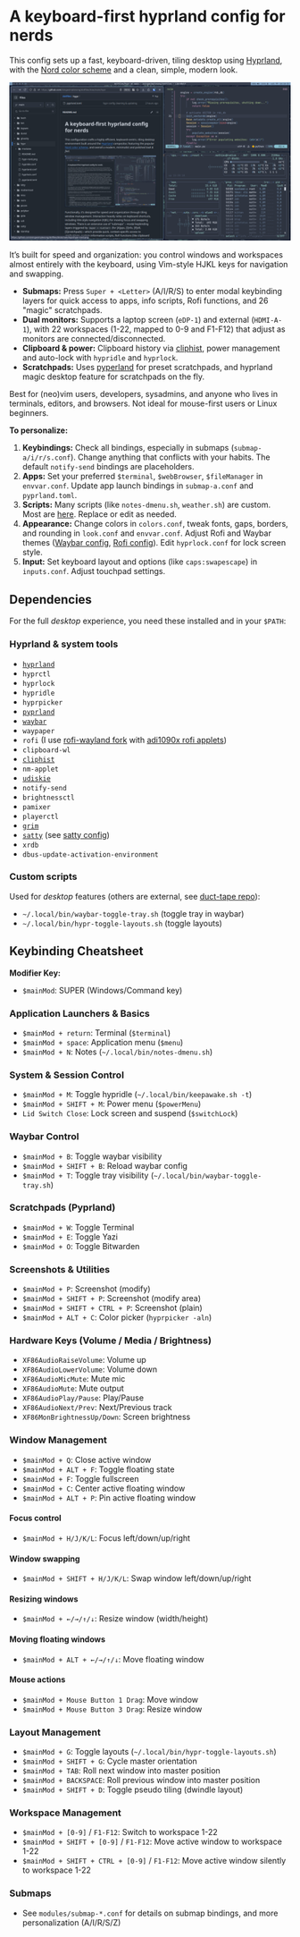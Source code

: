 # A keyboard-first hyprland config for nerds

This config sets up a fast, keyboard-driven, tiling desktop using [Hyprland](https://hyprland.org/), with the [Nord color scheme](https://www.nordtheme.com/) and a clean, simple, modern look.

[![Hyprland Nord desktop](hyprnord.png)](hyprnord.png)

It’s built for speed and organization: you control windows and workspaces almost entirely with the keyboard, using Vim-style HJKL keys for navigation and swapping.

- **Submaps:** Press `Super + <Letter>` (A/I/R/S) to enter modal keybinding layers for quick access to apps, info scripts, Rofi functions, and 26 "magic" scratchpads.
- **Dual monitors:** Supports a laptop screen (`eDP-1`) and external (`HDMI-A-1`), with 22 workspaces (1-22, mapped to 0-9 and F1-F12) that adjust as monitors are connected/disconnected.
- **Clipboard & power:** Clipboard history via [cliphist](https://github.com/sentriz/cliphist), power management and auto-lock with `hypridle` and `hyprlock`.
- **Scratchpads:** Uses [pyperland](https://github.com/hyprland-community/pyprland) for preset scratchpads, and hyprland magic desktop feature for scratchpads on the fly.

Best for (neo)vim users, developers, sysadmins, and anyone who lives in terminals, editors, and browsers. Not ideal for mouse-first users or Linux beginners.

**To personalize:**

1. **Keybindings:** Check all bindings, especially in submaps (`submap-a/i/r/s.conf`). Change anything that conflicts with your habits. The default `notify-send` bindings are placeholders.
2. **Apps:** Set your preferred `$terminal`, `$webBrowser`, `$fileManager` in `envvar.conf`. Update app launch bindings in `submap-a.conf` and `pyprland.toml`.
3. **Scripts:** Many scripts (like `notes-dmenu.sh`, `weather.sh`) are custom. Most are [here](https://github.com/isingasimplesong/duct-tape/). Replace or edit as needed.
4. **Appearance:** Change colors in `colors.conf`, tweak fonts, gaps, borders, and rounding in `look.conf` and `envvar.conf`. Adjust Rofi and Waybar themes ([Waybar config](https://github.com/isingasimplesong/dotfiles/tree/main/waybar), [Rofi config](https://github.com/isingasimplesong/dotfiles/tree/main/rofi)). Edit `hyprlock.conf` for lock screen style.
5. **Input:** Set keyboard layout and options (like `caps:swapescape`) in `inputs.conf`. Adjust touchpad settings.

## Dependencies

For the full _desktop_ experience, you need these installed and in your `$PATH`:

### Hyprland & system tools

- [`hyprland`](https://hyprland.org/)
- `hyprctl`
- `hyprlock`
- `hypridle`
- `hyprpicker`
- [`pyprland`](https://github.com/hyprland-community/pyprland)
- [`waybar`](https://github.com/Alexays/Waybar)
- `waypaper`
- `rofi` (I use [rofi-wayland fork](https://github.com/in0ni/rofi-wayland) with [adi1090x rofi applets](https://github.com/adi1090x/rofi))
- `clipboard-wl`
- [`cliphist`](https://github.com/sentriz/cliphist)
- `nm-applet`
- [`udiskie`](https://pypi.org/project/udiskie/)
- `notify-send`
- `brightnessctl`
- `pamixer`
- `playerctl`
- [`grim`](https://gitlab.freedesktop.org/emersion/grim)
- [`satty`](https://github.com/gabm/Satty) (see [satty config](../satty/))
- `xrdb`
- `dbus-update-activation-environment`

### Custom scripts

Used for _desktop_ features (others are external, see [duct-tape repo](https://github.com/isingasimplesong/duct-tape)):

- `~/.local/bin/waybar-toggle-tray.sh` (toggle tray in waybar)
- `~/.local/bin/hypr-toggle-layouts.sh` (toggle layouts)

## Keybinding Cheatsheet

**Modifier Key:**

- `$mainMod`: SUPER (Windows/Command key)

### Application Launchers & Basics

- `$mainMod + return`: Terminal (`$terminal`)
- `$mainMod + space`: Application menu (`$menu`)
- `$mainMod + N`: Notes (`~/.local/bin/notes-dmenu.sh`)

### System & Session Control

- `$mainMod + M`: Toggle hypridle (`~/.local/bin/keepawake.sh -t`)
- `$mainMod + SHIFT + M`: Power menu (`$powerMenu`)
- `Lid Switch Close`: Lock screen and suspend (`$switchLock`)

### Waybar Control

- `$mainMod + B`: Toggle waybar visibility
- `$mainMod + SHIFT + B`: Reload waybar config
- `$mainMod + T`: Toggle tray visibility (`~/.local/bin/waybar-toggle-tray.sh`)

### Scratchpads (Pyprland)

- `$mainMod + W`: Toggle Terminal
- `$mainMod + E`: Toggle Yazi
- `$mainMod + O`: Toggle Bitwarden

### Screenshots & Utilities

- `$mainMod + P`: Screenshot (modify)
- `$mainMod + SHIFT + P`: Screenshot (modify area)
- `$mainMod + SHIFT + CTRL + P`: Screenshot (plain)
- `$mainMod + ALT + C`: Color picker (`hyprpicker -aln`)

### Hardware Keys (Volume / Media / Brightness)

- `XF86AudioRaiseVolume`: Volume up
- `XF86AudioLowerVolume`: Volume down
- `XF86AudioMicMute`: Mute mic
- `XF86AudioMute`: Mute output
- `XF86AudioPlay/Pause`: Play/Pause
- `XF86AudioNext/Prev`: Next/Previous track
- `XF86MonBrightnessUp/Down`: Screen brightness

### Window Management

- `$mainMod + Q`: Close active window
- `$mainMod + ALT + F`: Toggle floating state
- `$mainMod + F`: Toggle fullscreen
- `$mainMod + C`: Center active floating window
- `$mainMod + ALT + P`: Pin active floating window

#### Focus control

- `$mainMod + H/J/K/L`: Focus left/down/up/right

#### Window swapping

- `$mainMod + SHIFT + H/J/K/L`: Swap window left/down/up/right

#### Resizing windows

- `$mainMod + ←/→/↑/↓`: Resize window (width/height)

#### Moving floating windows

- `$mainMod + ALT + ←/→/↑/↓`: Move floating window

#### Mouse actions

- `$mainMod + Mouse Button 1 Drag`: Move window
- `$mainMod + Mouse Button 3 Drag`: Resize window

### Layout Management

- `$mainMod + G`: Toggle layouts (`~/.local/bin/hypr-toggle-layouts.sh`)
- `$mainMod + SHIFT + G`: Cycle master orientation
- `$mainMod + TAB`: Roll next window into master position
- `$mainMod + BACKSPACE`: Roll previous window into master position
- `$mainMod + SHIFT + D`: Toggle pseudo tiling (dwindle layout)

### Workspace Management

- `$mainMod + [0-9]` / `F1-F12`: Switch to workspace 1-22
- `$mainMod + SHIFT + [0-9]` / `F1-F12`: Move active window to workspace 1-22
- `$mainMod + SHIFT + CTRL + [0-9]` / `F1-F12`: Move active window silently to workspace 1-22

### Submaps

- See `modules/submap-*.conf` for details on submap bindings, and more personalization (A/I/R/S/Z)
